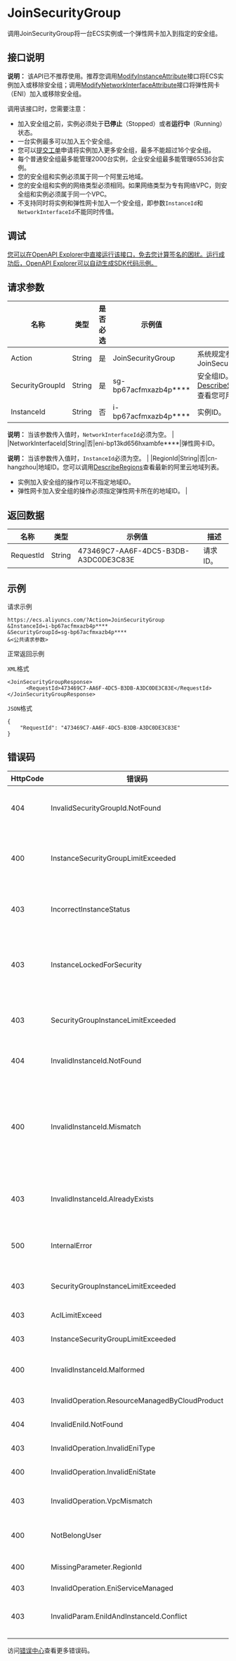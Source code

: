 # JoinSecurityGroup

调用JoinSecurityGroup将一台ECS实例或一个弹性网卡加入到指定的安全组。

## 接口说明

**说明：** 该API已不推荐使用。推荐您调用[ModifyInstanceAttribute](~~25503~~)接口将ECS实例加入或移除安全组；调用[ModifyNetworkInterfaceAttribute](~~58513~~)接口将弹性网卡（ENI）加入或移除安全组。

调用该接口时，您需要注意：

-   加入安全组之前，实例必须处于**已停止**（Stopped）或者**运行中**（Running）状态。
-   一台实例最多可以加入五个安全组。
-   您可以[提交工单](https://workorder-intl.console.aliyun.com/#/ticket/createIndex)申请将实例加入更多安全组，最多不能超过16个安全组。
-   每个普通安全组最多能管理2000台实例，企业安全组最多能管理65536台实例。
-   您的安全组和实例必须属于同一个阿里云地域。
-   您的安全组和实例的网络类型必须相同。如果网络类型为专有网络VPC，则安全组和实例必须属于同一个VPC。
-   不支持同时将实例和弹性网卡加入一个安全组，即参数`InstanceId`和`NetworkInterfaceId`不能同时传值。

## 调试

[您可以在OpenAPI Explorer中直接运行该接口，免去您计算签名的困扰。运行成功后，OpenAPI Explorer可以自动生成SDK代码示例。](https://api.aliyun.com/#product=Ecs&api=JoinSecurityGroup&type=RPC&version=2014-05-26)

## 请求参数

|名称|类型|是否必选|示例值|描述|
|--|--|----|---|--|
|Action|String|是|JoinSecurityGroup|系统规定参数。取值：JoinSecurityGroup |
|SecurityGroupId|String|是|sg-bp67acfmxazb4p\*\*\*\*|安全组ID。您可以调用[DescribeSecurityGroups](~~25556~~)查看您可用的安全组。 |
|InstanceId|String|否|i-bp67acfmxazb4p\*\*\*\*|实例ID。

 **说明：** 当该参数传入值时，`NetworkInterfaceId`必须为空。 |
|NetworkInterfaceId|String|否|eni-bp13kd656hxambfe\*\*\*\*|弹性网卡ID。

 **说明：** 当该参数传入值时，`InstanceId`必须为空。 |
|RegionId|String|否|cn-hangzhou|地域ID。您可以调用[DescribeRegions](~~25609~~)查看最新的阿里云地域列表。

 -   实例加入安全组的操作可以不指定地域ID。
-   弹性网卡加入安全组的操作必须指定弹性网卡所在的地域ID。 |

## 返回数据

|名称|类型|示例值|描述|
|--|--|---|--|
|RequestId|String|473469C7-AA6F-4DC5-B3DB-A3DC0DE3C83E|请求ID。 |

## 示例

请求示例

```
https://ecs.aliyuncs.com/?Action=JoinSecurityGroup
&InstanceId=i-bp67acfmxazb4p****
&SecurityGroupId=sg-bp67acfmxazb4p****
&<公共请求参数>
```

正常返回示例

`XML`格式

```
<JoinSecurityGroupResponse>
      <RequestId>473469C7-AA6F-4DC5-B3DB-A3DC0DE3C83E</RequestId>
</JoinSecurityGroupResponse>
```

`JSON`格式

```
{
    "RequestId": "473469C7-AA6F-4DC5-B3DB-A3DC0DE3C83E"
}
```

## 错误码

|HttpCode|错误码|错误信息|描述|
|--------|---|----|--|
|404|InvalidSecurityGroupId.NotFound|The specified SecurityGroupId does not exist.|指定的安全组在该用户账号下不存在，请您检查安全组ID是否正确。|
|400|InstanceSecurityGroupLimitExceeded|Exceeding the allowed amount of security groups that an instance can be in.|加入安全组失败，该实例加入的安全组数量已达到上限。|
|403|IncorrectInstanceStatus|The current status of the resource does not support this operation.|该资源目前的状态不支持此操作。|
|403|InstanceLockedForSecurity|The specified operation is denied as your instance is locked for security reasons.|实例被安全锁定，指定的操作无法完成。|
|403|SecurityGroupInstanceLimitExceeded|The maximum number of instances in a security group is exceeded.|该安全组内已有的实例数量已达到最大限制。|
|404|InvalidInstanceId.NotFound|The specified InstanceId does not exist.|指定的实例不存在，请您检查实例ID是否正确。|
|400|InvalidInstanceId.Mismatch|Specified instance and security group are not in the same VPC.|指定的实例和安全组不属于同一个虚拟专有网络。（包含另外两种特殊情况：1.实例不属于VPC类型，安全组属于VPC类型；2.实例属于VPC类型，安全组不属于VPC类型。）|
|403|InvalidInstanceId.AlreadyExists|The specified instance already exists in the specified security group.|指定的实例已经在指定的安全组中。|
|500|InternalError|The request processing has failed due to some unknown error.|内部错误，请重试。如果多次尝试失败，请提交工单。|
|403|SecurityGroupInstanceLimitExceeded|%s|该安全组内已有的实例数量已达到最大限制。|
|403|AclLimitExceed|%s|AccessPoint已超出限额值。|
|403|InstanceSecurityGroupLimitExceeded|%s|实例绑定的安全组数量达到最大限制。|
|400|InvalidInstanceId.Malformed|The specified parameter "InstanceId" is not valid.|指定的参数InstanceId格式有误。|
|403|InvalidOperation.ResourceManagedByCloudProduct|%s|云产品托管的安全组不支持修改操作。|
|404|InvalidEniId.NotFound|%s|指定的弹性网卡ID不存在。|
|403|InvalidOperation.InvalidEniType|%s|当前弹性网卡的类型不支持此操作。|
|400|InvalidOperation.InvalidEniState|%s|弹性网卡当前的状态不支持此操作。|
|403|InvalidOperation.VpcMismatch|%s|您的操作无效，请确认该操作中的VPC与其它参数是否匹配。|
|400|NotBelongUser|%s|您没有权限操作此资源，请检查操作的资源是否正确。|
|400|MissingParameter.RegionId|The specified RegionId should not be null.|RegionId是必选参数。|
|403|InvalidOperation.EniServiceManaged|%s|操作无效。|
|403|InvalidParam.EniIdAndInstanceId.Conflict|%s|InstanceId与NetworkInterfaceId两者冲突。两个参数不能同时被赋值。|

访问[错误中心](https://error-center.alibabacloud.com/status/product/Ecs)查看更多错误码。

